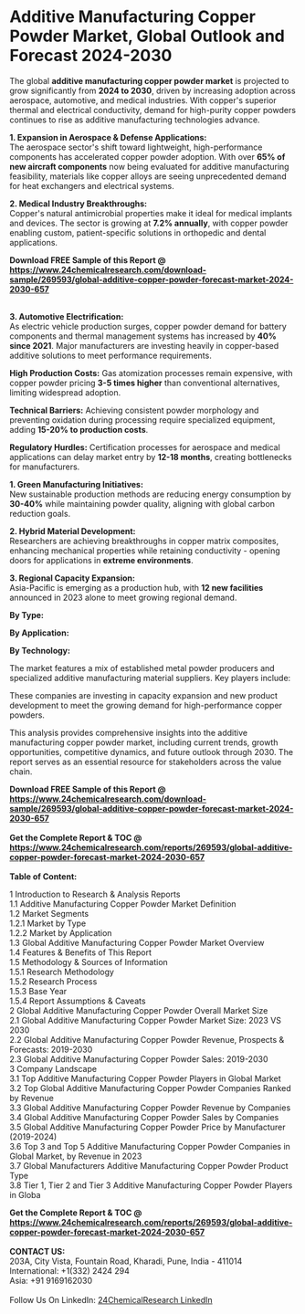 <h1>Additive Manufacturing Copper Powder Market, Global Outlook and Forecast 2024-2030</h1><p>The global <strong>additive manufacturing copper powder market</strong> is projected to grow significantly from <strong>2024 to 2030</strong>, driven by increasing adoption across aerospace, automotive, and medical industries. With copper's superior thermal and electrical conductivity, demand for high-purity copper powders continues to rise as additive manufacturing technologies advance.</p><p><strong>1. Expansion in Aerospace &amp; Defense Applications:</strong><br>
The aerospace sector's shift toward lightweight, high-performance components has accelerated copper powder adoption. With over <strong>65% of new aircraft components</strong> now being evaluated for additive manufacturing feasibility, materials like copper alloys are seeing unprecedented demand for heat exchangers and electrical systems.</p><p><strong>2. Medical Industry Breakthroughs:</strong><br>
Copper's natural antimicrobial properties make it ideal for medical implants and devices. The sector is growing at <strong>7.2% annually</strong>, with copper powder enabling custom, patient-specific solutions in orthopedic and dental applications.</p><div><b>Download FREE Sample of this Report @ 
            <a href="https://www.24chemicalresearch.com/download-sample/269593/global-additive-copper-powder-forecast-market-2024-2030-657">
            https://www.24chemicalresearch.com/download-sample/269593/global-additive-copper-powder-forecast-market-2024-2030-657</a></b></div><br><p><strong>3. Automotive Electrification:</strong><br>
As electric vehicle production surges, copper powder demand for battery components and thermal management systems has increased by <strong>40% since 2021</strong>. Major manufacturers are investing heavily in copper-based additive solutions to meet performance requirements.</p><p><strong>High Production Costs:</strong> Gas atomization processes remain expensive, with copper powder pricing <strong>3-5 times higher</strong> than conventional alternatives, limiting widespread adoption.</p><p><strong>Technical Barriers:</strong> Achieving consistent powder morphology and preventing oxidation during processing require specialized equipment, adding <strong>15-20% to production costs</strong>.</p><p><strong>Regulatory Hurdles:</strong> Certification processes for aerospace and medical applications can delay market entry by <strong>12-18 months</strong>, creating bottlenecks for manufacturers.</p><p><strong>1. Green Manufacturing Initiatives:</strong><br>
New sustainable production methods are reducing energy consumption by <strong>30-40%</strong> while maintaining powder quality, aligning with global carbon reduction goals.</p><p><strong>2. Hybrid Material Development:</strong><br>
Researchers are achieving breakthroughs in copper matrix composites, enhancing mechanical properties while retaining conductivity - opening doors for applications in <strong>extreme environments</strong>.</p><p><strong>3. Regional Capacity Expansion:</strong><br>
Asia-Pacific is emerging as a production hub, with <strong>12 new facilities</strong> announced in 2023 alone to meet growing regional demand.</p><p><strong>By Type:</strong></p><p><strong>By Application:</strong></p><p><strong>By Technology:</strong></p><p>The market features a mix of established metal powder producers and specialized additive manufacturing material suppliers. Key players include:</p><p>These companies are investing in capacity expansion and new product development to meet the growing demand for high-performance copper powders.</p><p>This analysis provides comprehensive insights into the additive manufacturing copper powder market, including current trends, growth opportunities, competitive dynamics, and future outlook through 2030. The report serves as an essential resource for stakeholders across the value chain.</p><div><b>Download FREE Sample of this Report @ 
            <a href="https://www.24chemicalresearch.com/download-sample/269593/global-additive-copper-powder-forecast-market-2024-2030-657">
            https://www.24chemicalresearch.com/download-sample/269593/global-additive-copper-powder-forecast-market-2024-2030-657</a></b></div><br><div><b>Get the Complete Report & TOC @ 
            <a href="https://www.24chemicalresearch.com/reports/269593/global-additive-copper-powder-forecast-market-2024-2030-657">
            https://www.24chemicalresearch.com/reports/269593/global-additive-copper-powder-forecast-market-2024-2030-657</a></b></div><br>
            <b>Table of Content:</b><p>1 Introduction to Research & Analysis Reports<br />
    1.1 Additive Manufacturing Copper Powder Market Definition<br />
    1.2 Market Segments<br />
        1.2.1 Market by Type<br />
        1.2.2 Market by Application<br />
    1.3 Global Additive Manufacturing Copper Powder Market Overview<br />
    1.4 Features & Benefits of This Report<br />
    1.5 Methodology & Sources of Information<br />
        1.5.1 Research Methodology<br />
        1.5.2 Research Process<br />
        1.5.3 Base Year<br />
        1.5.4 Report Assumptions & Caveats<br />
2 Global Additive Manufacturing Copper Powder Overall Market Size<br />
    2.1 Global Additive Manufacturing Copper Powder Market Size: 2023 VS 2030<br />
    2.2 Global Additive Manufacturing Copper Powder Revenue, Prospects & Forecasts: 2019-2030<br />
    2.3 Global Additive Manufacturing Copper Powder Sales: 2019-2030<br />
3 Company Landscape<br />
    3.1 Top Additive Manufacturing Copper Powder Players in Global Market<br />
    3.2 Top Global Additive Manufacturing Copper Powder Companies Ranked by Revenue<br />
    3.3 Global Additive Manufacturing Copper Powder Revenue by Companies<br />
    3.4 Global Additive Manufacturing Copper Powder Sales by Companies<br />
    3.5 Global Additive Manufacturing Copper Powder Price by Manufacturer (2019-2024)<br />
    3.6 Top 3 and Top 5 Additive Manufacturing Copper Powder Companies in Global Market, by Revenue in 2023<br />
    3.7 Global Manufacturers Additive Manufacturing Copper Powder Product Type<br />
    3.8 Tier 1, Tier 2 and Tier 3 Additive Manufacturing Copper Powder Players in Globa</p><div><b>Get the Complete Report & TOC @ 
            <a href="https://www.24chemicalresearch.com/reports/269593/global-additive-copper-powder-forecast-market-2024-2030-657">
            https://www.24chemicalresearch.com/reports/269593/global-additive-copper-powder-forecast-market-2024-2030-657</a></b></div><br><b>CONTACT US:</b><br>
            203A, City Vista, Fountain Road, Kharadi, Pune, India - 411014<br>
            International: +1(332) 2424 294<br>
            Asia: +91 9169162030 <br><br>
            Follow Us On LinkedIn: <a href="https://www.linkedin.com/company/24chemicalresearch/">24ChemicalResearch LinkedIn</a>